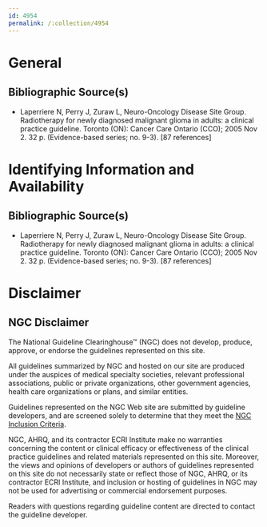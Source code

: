 ```yaml
---
id: 4954
permalink: /:collection/4954
---
```


# General

## Bibliographic Source(s)

- Laperriere N, Perry J, Zuraw L, Neuro-Oncology Disease Site Group. Radiotherapy for newly diagnosed malignant glioma in adults: a clinical practice guideline. Toronto (ON): Cancer Care Ontario (CCO); 2005 Nov 2. 32 p. (Evidence-based series; no. 9-3). [87 references]

# Identifying Information and Availability

## Bibliographic Source(s)

- Laperriere N, Perry J, Zuraw L, Neuro-Oncology Disease Site Group. Radiotherapy for newly diagnosed malignant glioma in adults: a clinical practice guideline. Toronto (ON): Cancer Care Ontario (CCO); 2005 Nov 2. 32 p. (Evidence-based series; no. 9-3). [87 references]

# Disclaimer

## NGC Disclaimer

The National Guideline Clearinghouse™ (NGC) does not develop, produce, approve, or endorse the guidelines represented on this site.

All guidelines summarized by NGC and hosted on our site are produced under the auspices of medical specialty societies, relevant professional associations, public or private organizations, other government agencies, health care organizations or plans, and similar entities.

Guidelines represented on the NGC Web site are submitted by guideline developers, and are screened solely to determine that they meet the [NGC Inclusion Criteria](/help-and-about/summaries/inclusion-criteria).

NGC, AHRQ, and its contractor ECRI Institute make no warranties concerning the content or clinical efficacy or effectiveness of the clinical practice guidelines and related materials represented on this site. Moreover, the views and opinions of developers or authors of guidelines represented on this site do not necessarily state or reflect those of NGC, AHRQ, or its contractor ECRI Institute, and inclusion or hosting of guidelines in NGC may not be used for advertising or commercial endorsement purposes.

Readers with questions regarding guideline content are directed to contact the guideline developer.

